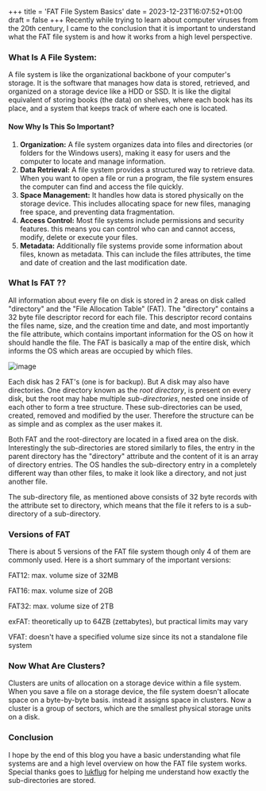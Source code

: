 +++
title = 'FAT File System Basics'
date = 2023-12-23T16:07:52+01:00
draft = false
+++
Recently while trying to learn about computer viruses from the 20th century, I came to the conclusion that it is important to understand what the FAT file system is and how it works from a high level perspective.
### What Is A File System:
A file system is like the organizational backbone of your computer's storage. It is the software that manages how data is stored, retrieved, and organized on a storage device like a HDD or SSD. It is like the digital equivalent of storing books (the data) on shelves, where each book has its place, and a system that keeps track of where each one is located.
#### Now Why Is This So Important?
1. **Organization:** A file system organizes data into files and directories (or folders for the Windows users), making it easy for users and the computer to locate and manage information.
2. **Data Retrieval:** A file system provides a structured way to retrieve data. When you want to open a file or run a program, the file system ensures the computer can find and access the file quickly.
3. **Space Management:** It handles how data is stored physically on the storage device. This includes allocating space for new files, managing free space, and preventing data fragmentation.
4. **Access Control:** Most file systems include permissions and security features. this means you can control who can and cannot access, modify, delete or execute your files.
5. **Metadata:** Additionally file systems provide some information about files, known as metadata. This can include the files attributes, the time and date of creation and the last modification date.
### What Is FAT ??
All information about every file on disk is stored in 2 areas on disk called "directory" and the "File Allocation Table" (FAT). The "directory" contains a 32 byte file descriptor record for each file. This descriptor record contains the files name, size, and the creation time and date, and most importantly the file attribute, which contains important information for the OS on how it should handle the file. The FAT is basically a map of the entire disk, which informs the OS which areas are occupied by which files.

![image](/media/descriptor.png)

Each disk has 2 FAT's (one is for backup). But A disk may also have directories. One directory known as the *root directory*, is present on every disk, but the root may habe multiple *sub-directories*, nested one inside of each other to form a tree structure. These sub-directories can be used, created, removed and modified by the user. Therefore the structure can be as simple and as complex as the user makes it.

Both FAT and the root-directory are located in a fixed area on the disk. Interestingly the sub-directories are stored similarly to files, the entry in the parent directory has the "directory" attribute and the content of it is an array of directory entries. The OS handles the sub-directory entry in a completely different way than other files, to make it look like a directory, and not just another file.

The sub-directory file, as mentioned above consists of 32 byte records with the attribute set to directory, which means that the file it refers to is a sub-directory of a sub-directory.
### Versions of FAT

There is about 5 versions of the FAT file system though only 4 of them are commonly used. Here is a short summary of the important versions:

FAT12:
max. volume size of 32MB

FAT16:
max. volume size of 2GB

FAT32:
max. volume size of 2TB

exFAT:
theoretically up to 64ZB (zettabytes), but practical limits may vary

VFAT:
doesn't have a specified volume size since its not a standalone file system
### Now What Are Clusters?

Clusters are units of allocation on a storage device within a file system. When you save a file on a storage device, the file system doesn't allocate space on a byte-by-byte basis. instead it assigns space in clusters. Now a cluster is a group of sectors, which are the smallest physical storage units on a disk. 

### Conclusion
I hope by the end of this blog you have a basic understanding what file systems are and a high level overview on how the FAT file system works. Special thanks goes to [lukflug](https://github.com/lukflug) for helping me understand how exactly the sub-directories are stored.
